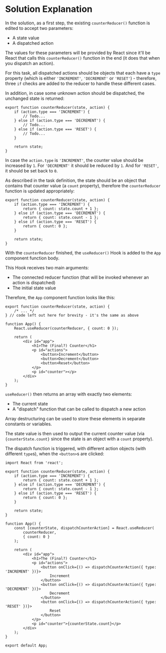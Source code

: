# Solution Explanation

In the solution, as a first step, the existing `counterReducer()` function is edited to accept two parameters:

-   A state value
-   A dispatched action

The values for these parameters will be provided by React since it'll be React that calls this `counterReducer()` function in the end (it does that when you dispatch an action).

For this task, all dispatched actions should be objects that each have a `type` property (which is either `'INCREMENT'`, `'DECREMENT'` or `'RESET'`) - therefore, three `if` checks are added to the reducer to handle these different cases.

In addition, in case some unknown action should be dispatched, the unchanged state is returned:

```
export function counterReducer(state, action) {
    if (action.type === 'INCREMENT') {
        // Todo...
    } else if (action.type === 'DECREMENT') {
        // Todo...
    } else if (action.type === 'RESET') {
        // Todo...
    }

    return state;
}
```

In case the `action.type` is `'INCREMENT'`, the counter value should be increased by `1`. For `'DECREMENT'` it should be reduced by `1`. And for `'RESET'`, it should be set back to `0`.

As described in the task definition, the state should be an object that contains that counter value (a `count` property), therefore the `counterReducer` function is updated appropriately:

```
export function counterReducer(state, action) {
    if (action.type === 'INCREMENT') {
        return { count: state.count + 1 };
    } else if (action.type === 'DECREMENT') {
        return { count: state.count - 1 };
    } else if (action.type === 'RESET') {
        return { count: 0 };
    }

    return state;
}
```

With the `counterReducer` finished, the `useReducer()` Hook is added to the `App` component function body.

This Hook receives two main arguments:

-   The connected reducer function (that will be invoked whenever an action is dispatched)
-   The initial state value

Therefore, the `App` component function looks like this:

```
export function counterReducer(state, action) {
    /* ... */
} // code left out here for brevity - it's the same as above

function App() {
    React.useReducer(counterReducer, { count: 0 });

    return (
        <div id="app">
            <h1>The (Final?) Counter</h1>
            <p id="actions">
                <button>Increment</button>
                <button>Decrement</button>
                <button>Reset</button>
            </p>
            <p id="counter"></p>
        </div>
    );
}
```

`useReducer()` then returns an array with exactly two elements:

-   The current state
-   A "dispatch" function that can be called to dispatch a new action

Array destructuring can be used to store these elements in separate constants or variables.

The state value is then used to output the current counter value (via `{counterState.count}` since the state is an object with a `count` property).

The dispatch function is triggered, with different action objects (with different `type`s), when the `<button>`s are clicked:

```
import React from 'react';

export function counterReducer(state, action) {
    if (action.type === 'INCREMENT') {
        return { count: state.count + 1 };
    } else if (action.type === 'DECREMENT') {
        return { count: state.count - 1 };
    } else if (action.type === 'RESET') {
        return { count: 0 };
    }

    return state;
}

function App() {
    const [counterState, dispatchCounterAction] = React.useReducer(
        counterReducer,
        { count: 0 }
    );

    return (
        <div id="app">
            <h1>The (Final?) Counter</h1>
            <p id="actions">
                <button onClick={() => dispatchCounterAction({ type: 'INCREMENT' })}>
                    Increment
                </button>
                <button onClick={() => dispatchCounterAction({ type: 'DECREMENT' })}>
                    Decrement
                </button>
                <button onClick={() => dispatchCounterAction({ type: 'RESET' })}>
                    Reset
                </button>
            </p>
            <p id="counter">{counterState.count}</p>
        </div>
    );
}

export default App;
```
